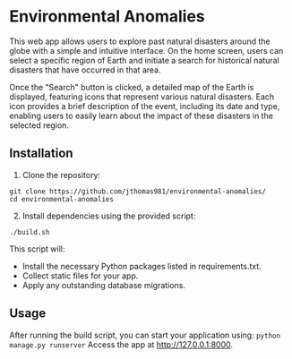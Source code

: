 # Environmental Anomalies

This web app allows users to explore past natural disasters around the globe with a simple and intuitive interface. On the home screen, users can select a specific region of Earth and initiate a search for historical natural disasters that have occurred in that area.

Once the "Search" button is clicked, a detailed map of the Earth is displayed, featuring icons that represent various natural disasters. Each icon provides a brief description of the event, including its date and type, enabling users to easily learn about the impact of these disasters in the selected region.

## Installation

1. Clone the repository:
```
git clone https://github.com/jthomas981/environmental-anomalies/
cd environmental-anomalies
```
2. Install dependencies using the provided script:
```
./build.sh
```

This script will:
* Install the necessary Python packages listed in requirements.txt.
* Collect static files for your app.
* Apply any outstanding database migrations.

## Usage 

After running the build script, you can start your application using:
```python manage.py runserver```
Access the app at http://127.0.0.1:8000.
